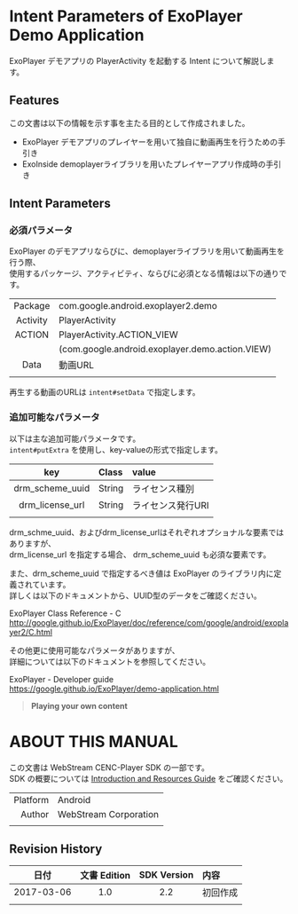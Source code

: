 # Intent Parameters of ExoPlayer Demo Application

ExoPlayer デモアプリの PlayerActivity を起動する Intent について解説します。


## Features

この文書は以下の情報を示す事を主たる目的として作成されました。

- ExoPlayer デモアプリのプレイヤーを用いて独自に動画再生を行うための手引き
- ExoInside demoplayerライブラリを用いたプレイヤーアプリ作成時の手引き

## Intent Parameters
### 必須パラメータ

ExoPlayer のデモアプリならびに、demoplayerライブラリを用いて動画再生を行う際、  
使用するパッケージ、アクティビティ、ならびに必須となる情報は以下の通りです。

|||
|:---:|:---|
| Package | com.google.android.exoplayer2.demo |
| Activity | PlayerActivity |
| ACTION | PlayerActivity.ACTION_VIEW |
| | (com.google.android.exoplayer.demo.action.VIEW) |
| Data | 動画URL |
|||

再生する動画のURLは `intent#setData` で指定します。

### 追加可能なパラメータ

以下は主な追加可能パラメータです。  
`intent#putExtra` を使用し、key-valueの形式で指定します。

|key|Class|value|
|:---:|:---|:---|
|drm_scheme_uuid|String|ライセンス種別|
|drm_license_url|String|ライセンス発行URI|
|||

drm_schme_uuid、およびdrm_license_urlはそれぞれオプショナルな要素ではありますが、  
drm_license_url を指定する場合、 drm_scheme_uuid も必須な要素です。

また、drm_scheme_uuid で指定するべき値は ExoPlayer のライブラリ内に定義されています。  
詳しくは以下のドキュメントから、UUID型のデータをご確認ください。

ExoPlayer Class Reference - C  
http://google.github.io/ExoPlayer/doc/reference/com/google/android/exoplayer2/C.html


その他更に使用可能なパラメータがありますが、  
詳細については以下のドキュメントを参照してください。

ExoPlayer - Developer guide  
https://google.github.io/ExoPlayer/demo-application.html
> **Playing your own content**

# ABOUT THIS MANUAL

この文書は WebStream CENC-Player SDK の一部です。  
SDK の概要については
[Introduction and Resources Guide](../documents/README.md)
をご確認ください。

|||
|---:|:---|
| Platform | Android |
| Author | WebStream Corporation |
|||


## Revision History

| 日付 | 文書 Edition | SDK Version | 内容 |
|:---:|:---:|:---:|:---|
| 2017-03-06 | 1.0 | 2.2 | 初回作成 |
||
